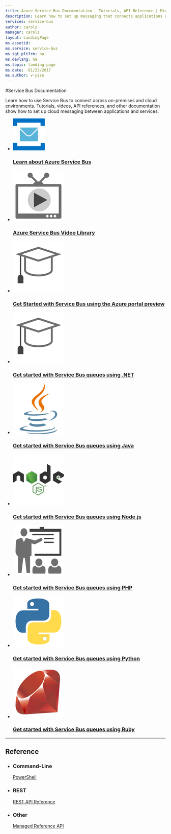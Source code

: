 ```yaml
---
title: Azure Service Bus Documentation - Tutorials, API Reference | Microsoft Docs
description: Learn how to set up messaging that connects applications and services across on-premises and cloud environments.  Tutorials, videos, API references, and more.
services: service-bus
author: carolz
manager: carolz
layout: LandingPage
ms.assetid: 
ms.service: service-bus
ms.tgt_pltfrm: na
ms.devlang: na
ms.topic: landing-page
ms.date:  01/23/2017
ms.author: v-yiso
---
```

#Service Bus Documentation

Learn how to use Service Bus to connect across on-premises and cloud environments. Tutorials, videos, API references, and other documentation show how to set up cloud messaging between applications and services.

<ul class="panelContent cardsFTitle">
    <li>
        <a href="/azure/service-bus-messaging/service-bus-queues-topics-subscriptions">
        <div class="cardSize">
            <div class="cardPadding">
                <div class="card">
                    <div class="cardImageOuter">
                        <div class="cardImage">
                            <img src="media/index/service-bus.svg" alt="" />
                        </div>
                    </div>
                    <div class="cardText">
                        <h3>Learn about Azure Service Bus</h3>
                    </div>
                </div>
            </div>
        </div>
        </a>
    </li>
    <li>
        <a href="https://azure.microsoft.com/documentation/videos/index/?services=service-bus">
        <div class="cardSize">
            <div class="cardPadding">
                <div class="card">
                    <div class="cardImageOuter">
                        <div class="cardImage">
                            <img src="media/index/video-library.svg" alt="" />
                        </div>
                    </div>
                    <div class="cardText">
                        <h3>Azure Service Bus Video Library</h3>
                    </div>
                </div>
            </div>
        </div>
        </a>
    </li>
    <li>
        <a href="/azure/service-bus-messaging/service-bus-create-namespace-portal">
        <div class="cardSize">
            <div class="cardPadding">
                <div class="card">
                    <div class="cardImageOuter">
                        <div class="cardImage">
                            <img src="media/index/tutorial.svg" alt="" />
                        </div>
                    </div>
                    <div class="cardText">
                        <h3>Get Started with Service Bus using the Azure portal preview</h3>
                    </div>
                </div>
            </div>
        </div>
        </a>
    </li>
    <li>
        <a href="/azure/service-bus-messaging/service-bus-dotnet-get-started-with-queues">
        <div class="cardSize">
            <div class="cardPadding">
                <div class="card">
                    <div class="cardImageOuter">
                        <div class="cardImage">
                            <img src="media/index/tutorial.svg" alt="" />
                        </div>
                    </div>
                    <div class="cardText">
                        <h3>Get started with Service Bus queues using .NET</h3>
                    </div>
                </div>
            </div>
        </div>
        </a>
    </li>
     <li>
        <a href="/azure/service-bus-messaging/service-bus-java-how-to-use-queues">
        <div class="cardSize">
            <div class="cardPadding">
                <div class="card">
                    <div class="cardImageOuter">
                        <div class="cardImage">
                            <img src="media/index/java.svg" alt="" />
                        </div>
                    </div>
                    <div class="cardText">
                        <h3>Get started with Service Bus queues using Java</h3>
                    </div>
                </div>
            </div>
        </div>
        </a>
    </li>
     <li>
        <a href="/azure/service-bus-messaging/service-bus-nodejs-how-to-use-queues">
        <div class="cardSize">
            <div class="cardPadding">
                <div class="card">
                    <div class="cardImageOuter">
                        <div class="cardImage">
                            <img src="media/index/nodejs.svg" alt="" />
                        </div>
                    </div>
                    <div class="cardText">
                        <h3>Get started with Service Bus queues using Node.js</h3>
                    </div>
                </div>
            </div>
        </div>
        </a>
    </li>
     <li>
        <a href="/azure/service-bus-messaging/service-bus-php-how-to-use-queues">
        <div class="cardSize">
            <div class="cardPadding">
                <div class="card">
                    <div class="cardImageOuter">
                        <div class="cardImage">
                            <img src="media/index/get-started.svg" alt="" />
                        </div>
                    </div>
                    <div class="cardText">
                        <h3>Get started with Service Bus queues using PHP</h3>
                    </div>
                </div>
            </div>
        </div>
        </a>
    </li>
     <li>
        <a href="/azure/service-bus-messaging/service-bus-python-how-to-use-queues">
        <div class="cardSize">
            <div class="cardPadding">
                <div class="card">
                    <div class="cardImageOuter">
                        <div class="cardImage">
                            <img src="media/index/python.svg" alt="" />
                        </div>
                    </div>
                    <div class="cardText">
                        <h3>Get started with Service Bus queues using Python</h3>
                    </div>
                </div>
            </div>
        </div>
        </a>
    </li>
     <li>
        <a href="/azure/service-bus-messaging/service-bus-ruby-how-to-use-queues">
        <div class="cardSize">
            <div class="cardPadding">
                <div class="card">
                    <div class="cardImageOuter">
                        <div class="cardImage">
                            <img src="media/index/ruby.svg" alt="" />
                        </div>
                    </div>
                    <div class="cardText">
                        <h3>Get started with Service Bus queues using Ruby</h3>
                    </div>
                </div>
            </div>
        </div>
        </a>
    </li>
</ul>

---

<h2>Reference</h2>
<ul class="panelContent cardsW">
    <li>
        <div class="cardSize">
            <div class="cardPadding">
                <div class="card">
                    <div class="cardText">
                        <h3>Command-Line</h3>
                        <p><a href="https://docs.microsoft.com/powershell/resourcemanager">PowerShell</a></p>
                    </div>
                </div>
            </div>
        </div>
    </li>
    <li>
        <div class="cardSize">
            <div class="cardPadding">
                <div class="card">
                    <div class="cardText">
                        <h3>REST</h3>
                        <p><a href="https://docs.microsoft.com/rest/api/servicebus">REST API Reference</a></p>
                    </div>
                </div>
            </div>
        </div>
    </li>
    <li>
        <div class="cardSize">
            <div class="cardPadding">
                <div class="card">
                    <div class="cardText">
                        <h3>Other</h3>
                        <p><a href="/dotnet/api/">Managed Reference API</a></p>
                   </div>
                </div>
            </div>
        </div>
    </li>
</ul>